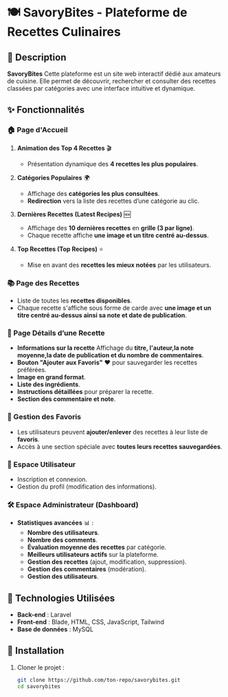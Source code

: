 # 🍽️ SavoryBites - Plateforme de Recettes Culinaires  

## 📖 Description  
**SavoryBites** Cette plateforme est un site web interactif dédié aux amateurs de cuisine. Elle permet de découvrir, rechercher et consulter des recettes classées par catégories avec une interface intuitive et dynamique.  

## ✨ Fonctionnalités  

### 🏠 Page d'Accueil  
1. **Animation des Top 4 Recettes** 🎬  
   - Présentation dynamique des **4 recettes les plus populaires**.  

2. **Catégories Populaires** 🌍  
   - Affichage des **catégories les plus consultées**.  
   - **Redirection** vers la liste des recettes d’une catégorie au clic.  

3. **Dernières Recettes (Latest Recipes)** 🆕  
   - Affichage des **10 dernières recettes** en **grille (3 par ligne)**.  
   - Chaque recette affiche **une image et un titre centré au-dessus**.  


4. **Top Recettes (Top Recipes)** ⭐  
   - Mise en avant des **recettes les mieux notées** par les utilisateurs.  

### 📚 Page des Recettes  
- Liste de toutes les **recettes disponibles**.  
- Chaque recette s'affiche sous forme de carde avec **une image et un titre centré au-dessus ainsi sa note et date de publication**.  

### 📄 Page Détails d’une Recette  
- **Informations sur la recette** Affichage du **titre, l'auteur,la note moyenne,la date de publication et du nombre de commentaires**.
- **Bouton "Ajouter aux Favoris"** ❤️ pour sauvegarder les recettes préférées. 
- **Image en grand format**.
- **Liste des ingrédients**.  
- **Instructions détaillées** pour préparer la recette. 
- **Section des commentaire et note**.

### 🔐 Gestion des Favoris  
- Les utilisateurs peuvent **ajouter/enlever** des recettes à leur liste de **favoris**.  
- Accès à une section spéciale avec **toutes leurs recettes sauvegardées**.  

### 👤 Espace Utilisateur  
- Inscription et connexion.  
- Gestion du profil (modification des informations). 


### 🛠️ Espace Administrateur (Dashboard)  
- **Statistiques avancées** 📊 :  
  - **Nombre des utilisateurs**.  
  - **Nombre des comments**. 
  - **Évaluation moyenne des recettes** par catégorie.   
  - **Meilleurs utilisateurs actifs** sur la plateforme.  
  - **Gestion des recettes** (ajout, modification, suppression).  
  - **Gestion des commentaires** (modération).  
  - **Gestion des utilisateurs**.

## 🚀 Technologies Utilisées  
- **Back-end** : Laravel  
- **Front-end** : Blade, HTML, CSS, JavaScript, Tailwind
- **Base de données** : MySQL  

## 📌 Installation  
1. Cloner le projet :  
   ```sh
   git clone https://github.com/ton-repo/savorybites.git
   cd savorybites
